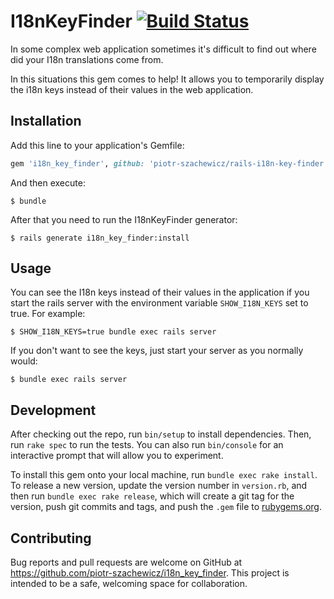 # I18nKeyFinder [![Build Status](https://travis-ci.org/piotr-szachewicz/rails-i18n-key-finder.svg?branch=master)](https://travis-ci.org/piotr-szachewicz/rails-i18n-key-finder)

In some complex web application sometimes it's difficult to find out where did
your I18n translations come from.

In this situations this gem comes to help! It allows you to temporarily display
the i18n keys instead of their values in the web application.

## Installation

Add this line to your application's Gemfile:

```ruby
gem 'i18n_key_finder', github: 'piotr-szachewicz/rails-i18n-key-finder'
```

And then execute:

    $ bundle

After that you need to run the I18nKeyFinder generator:

    $ rails generate i18n_key_finder:install

## Usage

You can see the I18n keys instead of their values in the application if you
start the rails server with the environment variable `SHOW_I18N_KEYS` set to
true. For example:

    $ SHOW_I18N_KEYS=true bundle exec rails server

If you don't want to see the keys, just start your server as you normally
would:

    $ bundle exec rails server

## Development

After checking out the repo, run `bin/setup` to install dependencies. Then, run `rake spec` to run the tests. You can also run `bin/console` for an interactive prompt that will allow you to experiment.

To install this gem onto your local machine, run `bundle exec rake install`. To release a new version, update the version number in `version.rb`, and then run `bundle exec rake release`, which will create a git tag for the version, push git commits and tags, and push the `.gem` file to [rubygems.org](https://rubygems.org).

## Contributing

Bug reports and pull requests are welcome on GitHub at https://github.com/piotr-szachewicz/i18n_key_finder. This project is intended to be a safe, welcoming space for collaboration.

